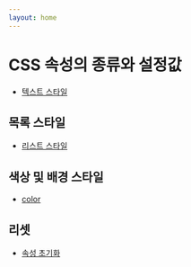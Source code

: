 ```yaml
---
layout: home
---
```


# CSS 속성의 종류와 설정값

* [텍스트 스타일](/attr/text)


## 목록 스타일

* [리스트 스타일](/attr/list)


## 색상 및 배경 스타일

* [color](/attr/color)

## 리셋

* [속성 초기화](/attr/reset)




